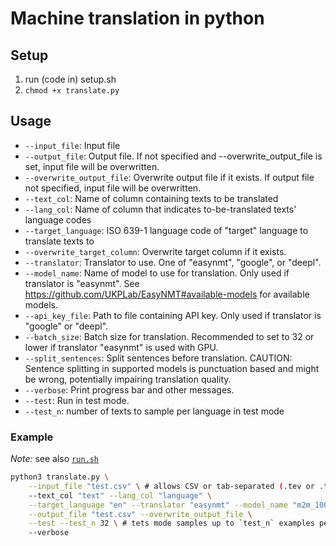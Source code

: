 # Machine translation in python

## Setup 

1. run (code in) setup.sh
2. `chmod +x translate.py`

## Usage

- `--input_file`: Input file
- `--output_file`: Output file. If not specified and --overwrite_output_file is set, input file will be overwritten.
- `--overwrite_output_file`: Overwrite output file if it exists. If output file not specified, input file will be overwritten.
- `--text_col`: Name of column containing texts to be translated
- `--lang_col`: Name of column that indicates to-be-translated texts' language codes
- `--target_language`: ISO 639-1 language code of "target" language to translate texts to
- `--overwrite_target_column`: Overwrite target column if it exists.
- `--translator`: Translator to use. One of "easynmt", "google", or "deepl".
- `--model_name`: Name of model to use for translation. Only used if translator is "easynmt". See https://github.com/UKPLab/EasyNMT#available-models for available models.
- `--api_key_file`: Path to file containing API key. Only used if translator is "google" or "deepl".
- `--batch_size`: Batch size for translation. Recommended to set to 32 or lower if translator "easynmt" is used with GPU.
- `--split_sentences`: Split sentences before translation. CAUTION: Sentence splitting in supported models is punctuation based and might be wrong, potentially impairing translation quality.
- `--verbose`: Print progress bar and other messages.
- `--test`: Run in test mode.
- `--test_n`: number of texts to sample per language in test mode

### Example

*Note:* see also [`run.sh`](./run.sh)

```bash
python3 translate.py \
	--input_file "test.csv" \ # allows CSV or tab-separated (.tev or .tab)
	--text_col "text" --lang_col "language" \
	--target_language "en" --translator "easynmt" --model_name "m2m_100_1.2B" --batch_size 16 \
	--output_file "test.csv" --overwrite_output_file \
	--test --test_n 32 \ # tets mode samples up to `test_n` examples per language from input file
	--verbose
```
